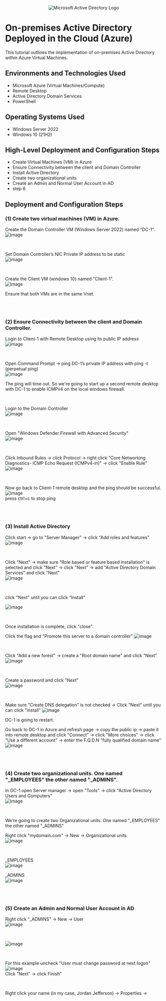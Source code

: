 <p align="center">
<img src="https://i.imgur.com/pU5A58S.png" alt="Microsoft Active Directory Logo"/>
</p>

<h1>On-premises Active Directory Deployed in the Cloud (Azure)</h1>
This tutorial outlines the implementation of on-premises Active Directory within Azure Virtual Machines.<br />




<h2>Environments and Technologies Used</h2>

- Microsoft Azure (Virtual Machines/Compute)
- Remote Desktop
- Active Directory Domain Services
- PowerShell

<h2>Operating Systems Used </h2>

- Windows Server 2022
- Windows 10 (21H2)

<h2>High-Level Deployment and Configuration Steps</h2>

- Create Virtual Machines (VM) in Azure
- Ensure Connectivity between the client and Domain Controller
- Install Active Directory
- Create two organizational units
- Create an Admin and Normal User Account in AD
- step 6

<h2>Deployment and Configuration Steps</h2>

<h3>(1) Create two virtual machines (VM) in Azure.</h3>   

Create the Domain Controller VM (Windows Server 2022) named “DC-1”.   
![image](https://github.com/user-attachments/assets/ac14ac0e-e98c-45fa-919e-b39fd627c1c3)

<br>

Set Domain Controller’s NIC Private IP address to be static  
![image](https://github.com/user-attachments/assets/27cfb8de-2b85-4570-bc9e-70b82da6a0d2)

<br>

Create the Client VM (windows 10) named "Client-1".   
![image](https://github.com/user-attachments/assets/1944bf66-73d4-497f-b00a-a6a47acc16ff)   

Ensure that both VMs are in the same Vnet.  

<br>
<br> 

<h3>(2) Ensure Connectivity between the client and Domain Controller.</h3>   

Login to Client-1 with Remote Desktop using its public IP address   
![image](https://github.com/user-attachments/assets/98aaed1a-0717-490a-858f-ef858c294525)

<br>

Open Command Prompt -> ping DC-1’s private IP address with ping -t <ip address> (perpetual ping)  
![image](https://github.com/user-attachments/assets/188a4543-f24f-43c8-ac5a-126525240282)   

The ping will time out.  So we're going to start up a second remote desktop with DC-1 to enable ICMPv4 on the local windows firewall.

<br>

Login to the Domain Controller  
![image](https://github.com/user-attachments/assets/cf802978-841e-4f0d-babf-94f9cf918a92)

<br>

Open "Windows Defender Firewall with Advanced Security"  
![image](https://github.com/user-attachments/assets/8bc7c87e-29f2-4a9f-904b-e7f43e25562b)

<br>

Click Inbound Rules -> click Protocol -> right click "Core Networking Diagnostics- ICMP Echo Request (ICMPv4-in)" -> click "Enable Rule"   
![image](https://github.com/user-attachments/assets/f1c99169-9159-4ffc-8d2f-3e8696ffdaba)   

<br> 

Now go back to Client-1 remote desktop and the ping should be successful.  
![image](https://github.com/user-attachments/assets/cff73e60-147d-42bf-9125-14a7f1b5c1bf)  
press ctrl+c to stop ping

<br>
<br> 

<h3>(3) Install Active Directory</h3>  


Click start -> go to "Server Manager" -> click "Add roles and features"  
![image](https://github.com/user-attachments/assets/6e7e294d-acf4-4ae8-a453-6296bf9e64c4)  

<br>

Click "Next" -> make sure "Role based or feature based installation" is selected and click "Next" -> click "Next" -> add "Active Directory Domain Services" and click "Next"  
![image](https://github.com/user-attachments/assets/3a45fcad-ea24-4f23-8520-42fb2d844ac2) 

<br> 

click "Next" until you can click "Install"  

![image](https://github.com/user-attachments/assets/ef190304-c7f9-4d04-839c-7dfbdfe75f8a)  

<br> 

Once installation is complete, click "close".  

Click the flag and "Promote this server to a domain controller"
![image](https://github.com/user-attachments/assets/bfb680b4-eaca-40e4-9560-1d176f4f9d90) 

<br>

Click "Add a new forest" -> create a "Root domain name" and click "Next"  
![image](https://github.com/user-attachments/assets/e28e6130-1934-43ce-b9b8-849bedda9b72)

<br>

Create a password and click "Next"   
![image](https://github.com/user-attachments/assets/a26b6531-34b9-468c-9a77-041a823a6b1d)

<br>

Make sure "Create DNS delegation" is not checked -> Click "Next" until you can click "install" 
![image](https://github.com/user-attachments/assets/f67ae219-428a-4a55-b2f8-b41a2c1028f4)

DC-1 is going to restart.   

Go back to DC-1 in Azure and refresh page -> copy the public ip -> paste it into remote desktop and click "Connect" -> click "More choices" -> click "Use a different account" -> enter the F.Q.D.N "fully qualified domain name"   
![image](https://github.com/user-attachments/assets/42a7b57e-c796-4b01-a0d2-95cf38fec56c)  

<br>
<br>

<h3>(4) Create two organizational units.  One named "_EMPLOYEES" the other named "_ADMINS".</h3>  


In DC-1 open Server manager -> open "Tools" -> click "Active Directory Users and Computers"    
![image](https://github.com/user-attachments/assets/9d8b981e-f2c1-4e33-995f-ab86a3989c0e)  

<br> 

We're going to create two Organizational units. One named "_EMPLOYEES" the other named "_ADMINS" 


Right click "mydomain.com" -> New -> Organizational units  
![image](https://github.com/user-attachments/assets/1498db0c-73d8-43a9-8cf2-acc76ba143c3)  

<br>

_EMPLOYEES   
![image](https://github.com/user-attachments/assets/d0468103-c84a-492f-b9b9-06d324816718)  


_ADMINS   
![image](https://github.com/user-attachments/assets/87706eea-782c-4128-ac9b-3d8472add3d7)   

<br>
<br>

<h3>(5) Create an Admin and Normal User Account in AD</h3>

Right click "_ADMINS" -> New -> User    
![image](https://github.com/user-attachments/assets/b02f0816-24c7-43af-b008-3adfb07b156c)  

<br>

![image](https://github.com/user-attachments/assets/bd523c35-5229-465d-9154-656e9831f4d6)   

<br>

For this example uncheck "User must change password at next logon"   
![image](https://github.com/user-attachments/assets/a9607848-d2f2-4bf7-88b8-d62069939522)   
Click "Next" -> click Finish"

<br>

Right click your name (in my case, Jordan Jefferson) -> Properties ->
